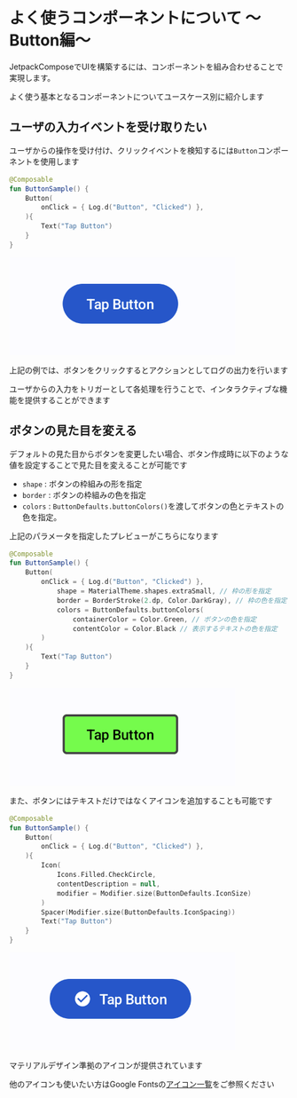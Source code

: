 # よく使うコンポーネントについて 〜Button編〜

JetpackComposeでUIを構築するには、コンポーネントを組み合わせることで実現します。

よく使う基本となるコンポーネントについてユースケース別に紹介します

## ユーザの入力イベントを受け取りたい
ユーザからの操作を受け付け、クリックイベントを検知するには`Button`コンポーネントを使用します

```kotlin
@Composable
fun ButtonSample() {
    Button(
        onClick = { Log.d("Button", "Clicked") },
    ){
        Text("Tap Button")
    }
}
```
![Button Sample](../image/component_sample/button_sample.png)

上記の例では、ボタンをクリックするとアクションとしてログの出力を行います

ユーザからの入力をトリガーとして各処理を行うことで、インタラクティブな機能を提供することができます

## ボタンの見た目を変える
デフォルトの見た目からボタンを変更したい場合、ボタン作成時に以下のような値を設定することで見た目を変えることが可能です

- `shape` : ボタンの枠組みの形を指定
- `border` : ボタンの枠組みの色を指定
- `colors` : `ButtonDefaults.buttonColors()`を渡してボタンの色とテキストの色を指定。

上記のパラメータを指定したプレビューがこちらになります

```kotlin
@Composable
fun ButtonSample() {
    Button(
        onClick = { Log.d("Button", "Clicked") },
            shape = MaterialTheme.shapes.extraSmall, // 枠の形を指定
            border = BorderStroke(2.dp, Color.DarkGray), // 枠の色を指定
            colors = ButtonDefaults.buttonColors(
                containerColor = Color.Green, // ボタンの色を指定
                contentColor = Color.Black // 表示するテキストの色を指定
        )
    ){
        Text("Tap Button")
    }
}
```

![Custom Button](../image/component_sample/button_sample_custom.png)

また、ボタンにはテキストだけではなくアイコンを追加することも可能です

```kotlin
@Composable
fun ButtonSample() {
    Button(
        onClick = { Log.d("Button", "Clicked") },
    ){
        Icon(
            Icons.Filled.CheckCircle,
            contentDescription = null,
            modifier = Modifier.size(ButtonDefaults.IconSize)
        )
        Spacer(Modifier.size(ButtonDefaults.IconSpacing))
        Text("Tap Button")
    }
}
```

![Custom Button](../image/component_sample/button_sample_icon.png
)

マテリアルデザイン準拠のアイコンが提供されています

他のアイコンも使いたい方はGoogle Fontsの[アイコン一覧](https://fonts.google.com/icons)をご参照ください